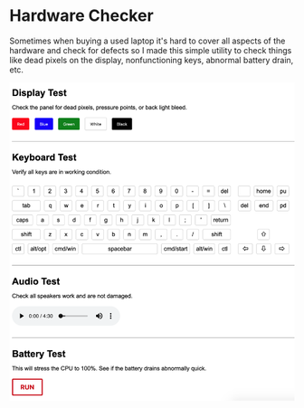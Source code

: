 # Hardware Checker

Sometimes when buying a used laptop it's hard to cover all aspects of the hardware and check for defects so I made this simple utility to check things like dead pixels on the display, nonfunctioning keys, abnormal battery drain, etc.

![Hardware Test screenshot](screenshot.png?raw=true "Screenshot")
